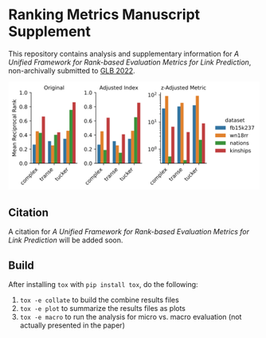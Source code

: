 # Ranking Metrics Manuscript Supplement

This repository contains analysis and supplementary information
for _A Unified Framework for Rank-based Evaluation
Metrics for Link Prediction_, non-archivally submitted to
[GLB 2022](https://graph-learning-benchmarks.github.io/glb2022).

![Results](charts/mean_reciprocal_rank_plot.svg)

## Citation

A citation for _A Unified Framework for Rank-based Evaluation
Metrics for Link Prediction_ will be added soon.

## Build

After installing `tox` with `pip install tox`, do the following:

1. `tox -e collate` to build the combine results files
2. `tox -e plot` to summarize the results files as plots
3. `tox -e macro` to run the analysis for micro vs. macro evaluation (not
   actually presented in the paper)
